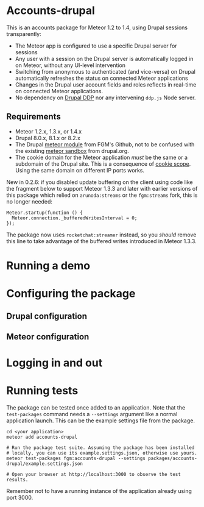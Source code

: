 # Accounts-drupal

This is an accounts package for Meteor 1.2 to 1.4, using Drupal sessions transparently:

- The Meteor app is configured to use a specific Drupal server for sessions
- Any user with a session on the Drupal server is automatically logged in on Meteor, without any UI-level intervention
- Switching from anonymous to authenticated (and vice-versa) on Drupal automatically refreshes the status on connected Meteor applications
- Changes in the Drupal user account fields and roles reflects in real-time on connected Meteor applications.
- No dependency on [Drupal DDP] nor any intervening `ddp.js` Node server.

## Requirements

- Meteor 1.2.x, 1.3.x, or 1.4.x
- Drupal 8.0.x, 8.1.x or 8.2.x
- The Drupal [meteor module] from FGM's Github, not to be confused with the existing [meteor sandbox] from drupal.org.
- The cookie domain for the Meteor application *must* be the same or a subdomain of the Drupal site. This is a consequence of [cookie scope]. Using the same domain on different IP ports works.

[cookie scope]: https://en.wikipedia.org/wiki/HTTP_cookie#Domain_and_Path
[meteor module]: https://github.com/FGM/meteor
[meteor sandbox]: https://www.drupal.org/sandbox/rgarand/2020935
[Drupal DDP]: https://www.drupal.org/sandbox/bfodeke/2354859

New in 0.2.6: if you disabled update buffering on the client using code like 
the fragment below to support Meteor 1.3.3 and later with earlier versions of 
this package which relied on `arunoda:streams` or the `fgm:streams` fork, this 
is no longer needed:

    Meteor.startup(function () {
      Meteor.connection._bufferedWritesInterval = 0;
    });

The package now uses `rocketchat:streamer` instead, so you *should* remove this
line to take advantage of the buffered writes introduced in Meteor 1.3.3.

# Running a demo
# Configuring the package
## Drupal configuration
## Meteor configuration
# Logging in and out
# Running tests

The package can be tested once added to an application. Note that the `test-packages` command needs a `--settings` argument like a normal application launch. This can be the example settings file from the package.

    cd <your application>
    meteor add accounts-drupal

    # Run the package test suite. Assuming the package has been installed
    # locally, you can use its example.settings.json, otherwise use yours.
    meteor test-packages fgm:accounts-drupal --settings packages/accounts-drupal/example.settings.json

    # Open your browser at http://localhost:3000 to observe the test results.

Remember not to have a running instance of the application already using port 3000.
